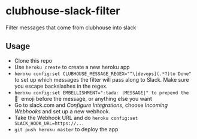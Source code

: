 # clubhouse-slack-filter

Filter messages that come from clubhouse into slack

## Usage

* Clone this repo
* Use `heroku create` to create a new heroku app
* `heroku config:set CLUBHOUSE_MESSAGE_REGEX="^\[devops](.*?)to Done"` to set up which messages the filter will pass along to Slack. Make sure you escape backslashes in the regex.
* `heroku config:set EMBELLISHMENT=":tada: |MESSAGE|" to prepend the `:tada:` emoji before the message, or anything else you want
* Go to slack.com and *Configure Integrations*, choose *Incoming Webhooks* and set up a new webhook.
* Take the Webhook URL and do `heroku config:set SLACK_HOOK_URL=https://...`
* `git push heroku master` to deploy the app
